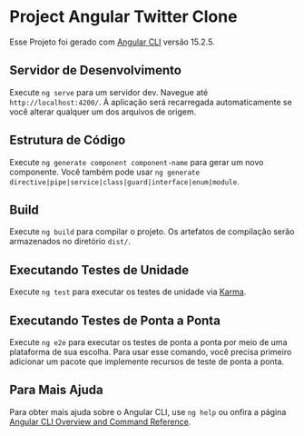 # Project Angular Twitter Clone

Esse Projeto foi gerado com [Angular CLI](https://github.com/angular/angular-cli) versão 15.2.5.

## Servidor de Desenvolvimento

Execute `ng serve` para um servidor dev. Navegue até `http://localhost:4200/`. À aplicação será recarregada automaticamente se você alterar qualquer um dos arquivos de origem.

## Estrutura de Código

Execute `ng generate component component-name` para gerar um novo componente. Você também pode usar `ng generate directive|pipe|service|class|guard|interface|enum|module`.

## Build

Execute `ng build` para compilar o projeto. Os artefatos de compilação serão armazenados no diretório `dist/`.

## Executando Testes de Unidade

Execute `ng test` para executar os testes de unidade via [Karma](https://karma-runner.github.io).

##  Executando Testes de Ponta a Ponta

Execute `ng e2e` para executar os testes de ponta a ponta por meio de uma plataforma de sua escolha. Para usar esse comando, você precisa primeiro adicionar um pacote que implemente recursos de teste de ponta a ponta.

## Para Mais Ajuda

Para obter mais ajuda sobre o Angular CLI, use `ng help` ou onfira a página [Angular CLI Overview and Command Reference](https://angular.io/cli).
